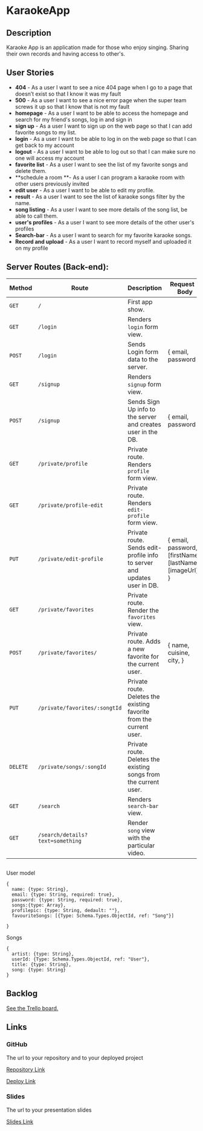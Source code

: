 # KaraokeApp



## Description

Karaoke App is an application made for those who enjoy singing. Sharing their own records and having access to other's.



## User Stories

- **404** - As a user I want to see a nice 404 page when I go to a page that doesn’t exist so that I know it was my fault
- **500** - As a user I want to see a nice error page when the super team screws it up so that I know that is not my fault
- **homepage** - As a user I want to be able to access the homepage and search for my friend's songs, log in and sign in
- **sign up** - As a user I want to sign up on the web page so that I can add favorite songs to my list.
- **login** - As a user I want to be able to log in on the web page so that I can get back to my account
- **logout** - As a user I want to be able to log out  so that I can make sure no one will access my account
- **favorite list** - As a user I want to see the list of my favorite songs and delete them.
- **schedule a room **- As a user I can program a karaoke room with other users previously invited
- **edit user** - As a user I want to be able to edit my profile.
- **result** - As a user I want to see the list of karaoke songs filter by the name.
- **song listing** - As a user I want to see more details of the song list, be able to call them.
- **user's profiles** - As a user I want to see more details of the other user's profiles
- **Search-bar** - As a user I want to search for my favorite karaoke songs.
- **Record and upload** -  As a user I want to record myself and uploaded it on my profile



## Server Routes (Back-end):

| **Method** | **Route**                     | **Description**                                              | Request - Body                                           |
| ---------- | ----------------------------- | ------------------------------------------------------------ | -------------------------------------------------------- |
| `GET`      | `/`                           | First app show.                                              |                                                          |
| `GET`      | `/login`                      | Renders `login` form view.                                   |                                                          |
| `POST`     | `/login`                      | Sends Login form data to the server.                         | { email, password }                                      |
| `GET`      | `/signup`                     | Renders `signup` form view.                                  |                                                          |
| `POST`     | `/signup`                     | Sends Sign Up info to the server and creates user in the DB. | { email, password }                                      |
| `GET`      | `/private/profile`            | Private route. Renders `profile` form view.                  |                                                          |
| `GET`      | `/private/profile-edit`       | Private route. Renders `edit-profile` form view.             |                                                          |
| `PUT`      | `/private/edit-profile`       | Private route. Sends edit-profile info to server and updates user in DB. | { email, password, [firstName], [lastName], [imageUrl] } |
| `GET`      | `/private/favorites`          | Private route. Render the `favorites` view.                  |                                                          |
| `POST`     | `/private/favorites/`         | Private route. Adds a new favorite for the current user.     | { name, cuisine, city, }                                 |
| `PUT` | `/private/favorites/:songtId` | Private route. Deletes the existing favorite from the current user. ||
| `DELETE`   | `/private/songs/:songId` | Private route. Deletes the existing songs from the current user. ||
| `GET`      | `/search`                     | Renders `search-bar` view.                                   |                                                          |
| `GET` | `/search/details?text=something` | Render `song` view with the particular video.                |                                                          |


## 

User model

```
{
  name: {type: String},
  email: {type: String, required: true},
  password: {type: String, required: true},
  songs:{type: Array},
  profilepic: {type: String, dedault: ""},
  favouriteSongs: [{Type: Schema.Types.ObjectId, ref: "Song"}]

}
```

Songs

```
{
  artist: {type: String},
  userId: {Type: Schema.Types.ObjectId, ref: "User"},
  title: {type: String},
  song: {type: String}
}
```



## Backlog

[See the Trello board.](https://trello.com/b/Ni3giVKf/ironhackproject)



## Links

### GitHub

The url to your repository and to your deployed project

[Repository Link](https://gist.github.com/ross-u/8f91ec13aeaf35a1ba7603848284703f)

[Deploy Link](https://gist.github.com/ross-u/8f91ec13aeaf35a1ba7603848284703f)



### Slides

The url to your presentation slides

[Slides Link](https://docs.google.com/presentation/d/1P5FIi0vHZBUcgUtmt1M4_lLCO5dwdJ4UOgtJa4ehGfk/edit?usp=sharing)
